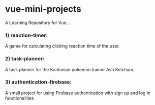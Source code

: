 # vue-mini-projects
A Learning Repository for Vue...

### 1) reaction-timer:
A game for calculating clicking reaction time of the user. 

### 2) task-planner:
A task planner for the Kantonian pokemon trainer Ash Ketchum. 

### 3) authentication-firebase:
A small project for using Firebase authentication with sign up and log in functionalities.
